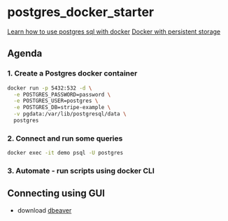 # postgres_docker_starter

[Learn how to use postgres sql with docker](https://www.youtube.com/watch?v=A8dErdDMqb0)
[Docker with persistent storage](https://www.youtube.com/watch?v=G3gnMSyX-XM&t=1s)

## Agenda

### 1. Create a Postgres docker container
```bash
docker run -p 5432:532 -d \
  -e POSTGRES_PASSWORD=password \
  -e POSTGRES_USER=postgres \
  -e POSTGRES_DB=stripe-example \
  -v pgdata:/var/lib/postgresql/data \
  postgres
```

### 2. Connect and run some queries
```bash
docker exec -it demo psql -U postgres
```
### 3. Automate - run scripts using docker CLI

## Connecting using GUI
- download [dbeaver](https://dbeaver.io/download/)

